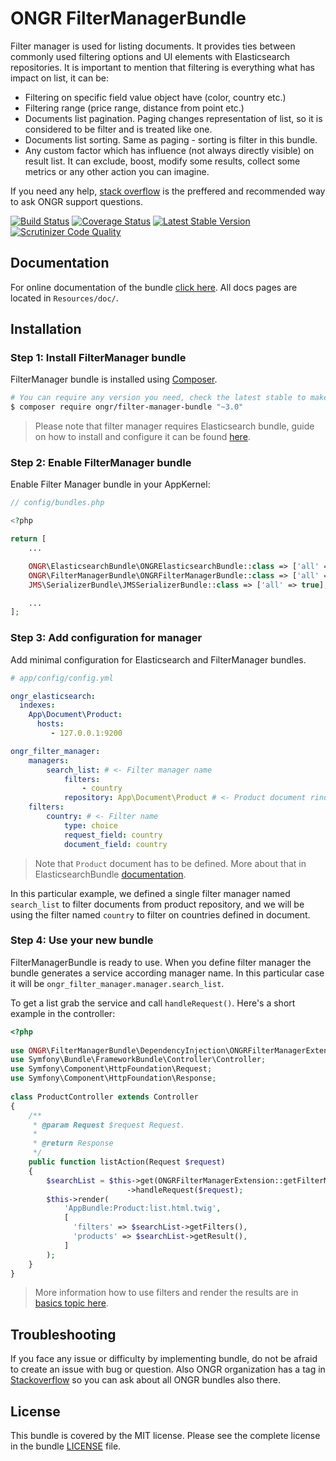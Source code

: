 # ONGR FilterManagerBundle

Filter manager is used for listing documents. It provides ties between commonly used filtering options and UI elements with Elasticsearch repositories.
It is important to mention that filtering is everything what has impact on list, it can be:
- Filtering on specific field value object have (color, country etc.)
- Filtering range (price range, distance from point etc.)
- Documents list pagination. Paging changes representation of list, so it is considered to be filter and is treated like one.
- Documents list sorting. Same as paging - sorting is filter in this bundle.
- Any custom factor which has influence (not always directly visible) on result list. It can exclude, boost, modify some results, collect some metrics or any other action you can imagine.

If you need any help, [stack overflow](http://stackoverflow.com/questions/tagged/ongr)
is the preffered and recommended way to ask ONGR support questions.

[![Build Status](https://travis-ci.org/ongr-io/FilterManagerBundle.svg?branch=master)](https://travis-ci.org/ongr-io/FilterManagerBundle)
[![Coverage Status](https://coveralls.io/repos/ongr-io/FilterManagerBundle/badge.svg?branch=master&service=github)](https://coveralls.io/github/ongr-io/FilterManagerBundle?branch=master)
[![Latest Stable Version](https://poser.pugx.org/ongr/filter-manager-bundle/v/stable)](https://packagist.org/packages/ongr/filter-manager-bundle)
[![Scrutinizer Code Quality](https://scrutinizer-ci.com/g/ongr-io/FilterManagerBundle/badges/quality-score.png?b=master)](https://scrutinizer-ci.com/g/ongr-io/FilterManagerBundle/?branch=master)


## Documentation

For online documentation of the bundle [click here](http://docs.ongr.io/FilterManagerBundle). All docs pages are located in `Resources/doc/`.

## Installation

### Step 1: Install FilterManager bundle

FilterManager bundle is installed using [Composer](https://getcomposer.org).

```bash
# You can require any version you need, check the latest stable to make sure you are using the newest version.
$ composer require ongr/filter-manager-bundle "~3.0"
```

> Please note that filter manager requires Elasticsearch bundle, guide on how to install and configure it can be found [here](https://github.com/ongr-io/ElasticsearchBundle).

### Step 2: Enable FilterManager bundle

Enable Filter Manager bundle in your AppKernel:

```php
// config/bundles.php

<?php

return [
    ...

    ONGR\ElasticsearchBundle\ONGRElasticsearchBundle::class => ['all' => true],
    ONGR\FilterManagerBundle\ONGRFilterManagerBundle::class => ['all' => true],
    JMS\SerializerBundle\JMSSerializerBundle::class => ['all' => true],

    ...
];
```

### Step 3: Add configuration for manager

Add minimal configuration for Elasticsearch and FilterManager bundles.

```yaml
# app/config/config.yml

ongr_elasticsearch:
  indexes:
    App\Document\Product:
      hosts: 
         - 127.0.0.1:9200 

ongr_filter_manager:
    managers:
        search_list: # <- Filter manager name
            filters:
                - country
            repository: App\Document\Product # <- Product document rindex service (used to be a repository prior to v3.0)
    filters:
        country: # <- Filter name
            type: choice
            request_field: country
            document_field: country
```
> Note that `Product` document has to be defined. More about that in ElasticsearchBundle [documentation](https://github.com/ongr-io/ElasticsearchBundle/blob/master/Resources/doc/mapping.md).

In this particular example, we defined a single filter manager named `search_list` to filter documents from product repository, and we will be using the filter named `country` to filter on countries defined in document.

### Step 4: Use your new bundle

FilterManagerBundle is ready to use. When you define filter manager the bundle generates a service according manager name. In this particular case it will be `ongr_filter_manager.manager.search_list`.

To get a list grab the service and call `handleRequest()`. Here's a short example in the controller:

  ```php
  <?php
   
  use ONGR\FilterManagerBundle\DependencyInjection\ONGRFilterManagerExtension;
  use Symfony\Bundle\FrameworkBundle\Controller\Controller;
  use Symfony\Component\HttpFoundation\Request;
  use Symfony\Component\HttpFoundation\Response;
   
  class ProductController extends Controller
  {
      /**
       * @param Request $request Request.
       *
       * @return Response
       */
      public function listAction(Request $request)
      {
          $searchList = $this->get(ONGRFilterManagerExtension::getFilterManagerId('search_list'))
                            ->handleRequest($request);
          $this->render(
              'AppBundle:Product:list.html.twig',
              [
                'filters' => $searchList->getFilters(),  
                'products' => $searchList->getResult(),  
              ]
          );                  
      }
  }
  ```
  
  > More information how to use filters and render the results are in [basics topic here](http://docs.ongr.io/FilterManagerBundle/Basics).
  
## Troubleshooting

If you face any issue or difficulty by implementing bundle, do not be afraid to create an issue with bug or question. Also ONGR organization has a tag in [Stackoverflow](http://stackoverflow.com/questions/tagged/ongr) so you can ask about all ONGR bundles also there.


## License

This bundle is covered by the MIT license. Please see the complete license in the bundle [LICENSE](LICENSE) file.
